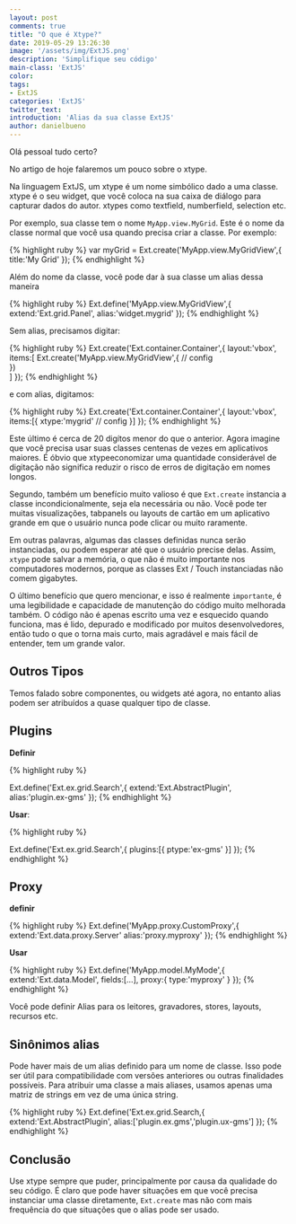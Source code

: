 ```yaml
---
layout: post
comments: true
title: "O que é Xtype?"
date: 2019-05-29 13:26:30
image: '/assets/img/ExtJS.png'
description: 'Simplifique seu código'
main-class: 'ExtJS'
color:
tags: 
- ExtJS
categories: 'ExtJS'
twitter_text:
introduction: 'Alias da sua classe ExtJS'
author: danielbueno
---
```


Olá pessoal tudo certo?

No artigo de hoje falaremos um pouco sobre o xtype.

Na linguagem ExtJS, um xtype é um nome simbólico dado a uma classe. xtype é o seu widget, que você coloca na sua caixa de diálogo para capturar dados do autor. xtypes como textfield, numberfield, selection etc.

Por exemplo, sua classe tem o nome `MyApp.view.MyGrid`. Este é o nome da classe normal que você usa quando precisa criar a classe. Por exemplo:

{% highlight ruby %}
var myGrid = Ext.create('MyApp.view.MyGridView',{
   title:'My Grid' 
});
{% endhighlight %}

Além do nome da classe, você pode dar à sua classe um alias dessa maneira

{% highlight ruby %}
Ext.define('MyApp.view.MyGridView',{
     extend:'Ext.grid.Panel',
     alias:'widget.mygrid'
});
{% endhighlight %}

Sem alias, precisamos digitar:

{% highlight ruby %}
Ext.create('Ext.container.Container',{
     layout:'vbox', 
     items:[
        Ext.create('MyApp.view.MyGridView',{
            // config            
        })   
    ]
});
{% endhighlight %}

e com alias, digitamos:

{% highlight ruby %}
Ext.create('Ext.container.Container',{
     layout:'vbox',
     items:[{
        xtype:'mygrid'
        // config
    }]
});
{% endhighlight %}

Este último é cerca de 20 digítos menor do que o anterior. Agora imagine que você precisa usar suas classes centenas de vezes em aplicativos maiores. É óbvio que xtypeeconomizar uma quantidade considerável de digitação não significa reduzir o risco de erros de digitação em nomes longos.

Segundo, também um benefício muito valioso é que `Ext.create` instancia a classe incondicionalmente, seja ela necessária ou não. Você pode ter muitas visualizações, tabpanels ou layouts de cartão em um aplicativo grande em que o usuário nunca pode clicar ou muito raramente.

Em outras palavras, algumas das classes definidas nunca serão instanciadas, ou podem esperar até que o usuário precise delas. Assim,    `xtype` pode salvar a memória, o que não é muito importante nos computadores modernos, porque as classes Ext / Touch instanciadas não comem gigabytes.

O último benefício que quero mencionar, e isso é realmente `importante`, é uma legibilidade e capacidade de manutenção do código muito melhorada também. O código não é apenas escrito uma vez e esquecido quando funciona, mas é lido, depurado e modificado por muitos desenvolvedores, então tudo o que o torna mais curto, mais agradável e mais fácil de entender, tem um grande valor.

## Outros Tipos

Temos falado sobre componentes, ou widgets até agora, no entanto alias podem ser atribuídos a quase qualquer tipo de classe.

## Plugins

**Definir**

{% highlight ruby %}
    
Ext.define('Ext.ex.grid.Search',{
     extend:'Ext.AbstractPlugin',
     alias:'plugin.ex-gms'
});
{% endhighlight %}

**Usar**:

{% highlight ruby %}
    
Ext.define('Ext.ex.grid.Search',{
     plugins:[{
        ptype:'ex-gms'
    }]
});
{% endhighlight %}

## Proxy

**definir**

{% highlight ruby %}
Ext.define('MyApp.proxy.CustomProxy',{
     extend:'Ext.data.proxy.Server'
     alias:'proxy.myproxy'
});
{% endhighlight %}

**Usar**

{% highlight ruby %}
Ext.define('MyApp.model.MyMode',{
     extend:'Ext.data.Model',
     fields:[...],
     proxy:{
        type:'myproxy'
    }
});
{% endhighlight %}

Você pode definir Alias para os leitores, gravadores, stores, layouts, recursos etc.

## Sinônimos alias

Pode haver mais de um alias definido para um nome de classe. Isso pode ser útil para compatibilidade com versões anteriores ou outras finalidades possíveis. Para atribuir uma classe a mais aliases, usamos apenas uma matriz de strings em vez de uma única string.

{% highlight ruby %}
Ext.define('Ext.ex.grid.Search,{
    extend:'Ext.AbstractPlugin',
    alias:['plugin.ex.gms','plugin.ux-gms']
});
{% endhighlight %}


## Conclusão

Use xtype sempre que puder, principalmente por causa da qualidade do seu código. É claro que pode haver situações em que você precisa instanciar uma classe diretamente, `Ext.create` mas não com mais frequência do que situações que o alias pode ser usado.
